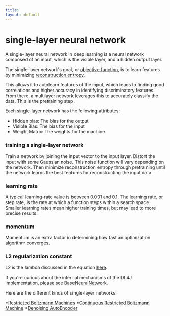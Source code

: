 ```yaml
---
title: 
layout: default
---
```


# single-layer neural network

A single-layer neural network in deep learning is a neural network composed of an input, which is the visible layer, and a hidden output layer.

The single-layer network's goal, or [objective function](../glossary.html#objectivefunction), is to learn features by minimizing [reconstruction entropy](../glossary.html#reconstructionentropy).

This allows it to autolearn features of the input, which leads to finding good correlations and higher accuracy in identifying discriminatory features. From there, a multilayer network leverages this to accurately classify the data. This is the pretraining step.

Each single-layer network has the following attributes:

* Hidden bias: The bias for the output
* Visible Bias: The bias for the input
* Weight Matrix: The weights for the machine 

### training a single-layer network

Train a network by joining the input vector to the input layer. Distort the input with some Gaussian noise. This noise function will vary depending on the network. Then minimize reconstruction entropy through pretraining until the network learns the best features for reconstructing the input data.

### learning rate

A typical learning-rate value is between 0.001 and 0.1. The learning rate, or step rate, is the rate at which a function steps within a search space. Smaller learning rates mean higher training times, but may lead to more precise results.

### momentum

Momentum is an extra factor in determining how fast an optimization algorithm converges.

### L2 regularization constant

L2 is the lambda discussed in the equation [here](http://ufldl.stanford.edu/wiki/index.php/Backpropagation_Algorithm).

If you're curious about the internal mechanisms of the DL4J implementation, please see [BaseNeuralNetwork](../doc/org/deeplearning/nn/BaseNeuralNetwork.html).

Here are the different kinds of single-layer networks:

*[Restricted Boltzmann Machines](../restrictedboltzmannmachine.html)
*[Continuous Restricted Boltzmann Machine](../continuousrestrictedboltzmannmachine.html)
*[Denoising AutoEncoder](../denoisingautoencoder.html)